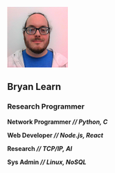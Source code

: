 ![profile picture](images/blearn_tiny.png)

## Bryan Learn

### Research Programmer

**Network Programmer _// Python, C_**

**Web Developer _// Node.js, React_**

**Research _// TCP/IP, AI_**

**Sys Admin _// Linux, NoSQL_**

